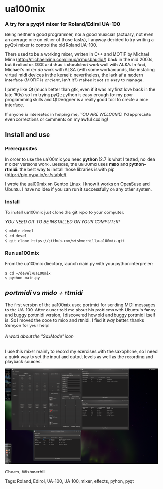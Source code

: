 # ua100mix
### A try for a pyqt4 mixer for Roland/Edirol UA-100


Being neither a good programmer, nor a good musician (actually, not even an average one on either of those tasks), 
I anyway decided to try writing a pyQt4 mixer to control the old Roland UA-100.

There used to be a working mixer, written in C++ and MOTIF by Michael Minn (http://michaelminn.com/linux/mmusbaudio/) back in the mid 2000s, but it relied on OSS and thus it should not work well with ALSA. In fact, Michael's mixer *do* work with ALSA (with some workarounds, like installing virtual midi devices in the kernel): nevertheless, the lack af a modern interface (MOTIF is *ancient*, isn't it?) makes it not so easy to manage.

I pretty like Qt (much better than gtk, even if it was my first love back in the late '90s) so I'm trying pyQt: python is easy enough for my poor programming skills and QtDesigner is a really good tool to create a nice interface.

If anyone is interested in helping me, *YOU ARE WELCOME*! I'd appreciate even corrections or comments on my 
awful coding!

## Install and use

### Prerequisites

In order to use the ua100mix you need **python** (2.7 is what I tested, no idea if older versions work). 
Besides, the ua100mix uses **mido** and **python-rtmidi**: the best way to install those libraries is with pip (https://pip.pypa.io/en/stable/).

I wrote the ua100mix on Gentoo Linux: I know it works on OpenSuse and Ubuntu. I have no idea if you can run it successfully on any other system.

### Install

To install ua100mix just clone the git repo to your computer. 

*YOU NEED GIT TO BE INSTALLED ON YOUR COMPUTER!*

```shell
$ mkdir devel
$ cd devel
$ git clone https://github.com/wishmerhill/ua100mix.git
```

### Run ua100mix

From the ua100mix directory, launch main.py with your python interpreter:

```shell
$ cd ~/devel/ua100mix
$ python main.py
```
## *portmidi* vs *mido + rtmidi*
The first version of the ua100mix used portmidi for sending MIDI messages to the UA-100. After a user told me about his problems with Ubuntu's funny and buggy portmidi version, I discovered how old and buggy portmidi itself is. So I moved the code to mido and rtmidi. I find it *way* better: thanks Semyon for your help!

###### A word about the "SaxMode" icon
I use this mixer mainly to record my exercises with the saxophone, so I need a quick way to set the input and output levels as well as the recording and playback sources.

![Just a sample screenshot...](/screenshots/ua-100_mix.png?raw=true "UA-100 Mixer at work")

Cheers,
Wishmerhill

Tags: Roland, Edirol, UA-100, UA 100, mixer, effects, pyhon, pyqt
